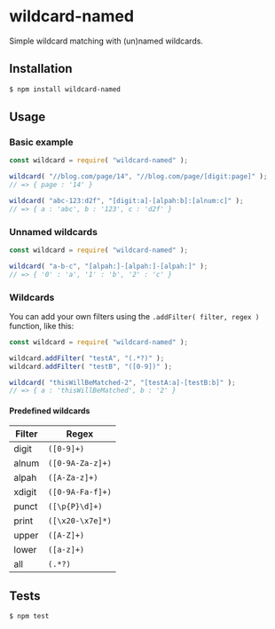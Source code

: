 # wildcard-named

Simple wildcard matching with (un)named wildcards.

## Installation

```bash
$ npm install wildcard-named
```

## Usage

### Basic example

```javascript
const wildcard = require( "wildcard-named" );

wildcard( "//blog.com/page/14", "//blog.com/page/[digit:page]" );
// => { page : '14' }

wildcard( "abc-123:d2f", "[digit:a]-[alpah:b]:[alnum:c]" );
// => { a : 'abc', b : '123', c : 'd2f' }
```

### Unnamed wildcards

```javascript
const wildcard = require( "wildcard-named" );

wildcard( "a-b-c", "[alpah:]-[alpah:]-[alpah:]" );
// => { '0' : 'a', '1' : 'b', '2' : 'c' }
```

### Wildcards

You can add your own filters using the `.addFilter( filter, regex )` function, like this:

```javascript
const wildcard = require( "wildcard-named" );

wildcard.addFilter( "testA", "(.*?)" );
wildcard.addFilter( "testB", "([0-9])" );

wildcard( "thisWillBeMatched-2", "[testA:a]-[testB:b]" );
// => { a : 'thisWillBeMatched', b : '2' }
```

#### Predefined wildcards

| Filter | Regex            |
|--------|------------------|
| digit  | `([0-9]+)`       |
| alnum  | `([0-9A-Za-z]+)` |
| alpah  | `([A-Za-z]+)`    |
| xdigit | `([0-9A-Fa-f]+)` |
| punct  | `([\p{P}\d]+)`   |
| print  | `([\x20-\x7e]*)` |
| upper  | `([A-Z]+)`       |
| lower  | `([a-z]+)`       |
| all    | `(.*?)`          |

## Tests

```bash
$ npm test
```
